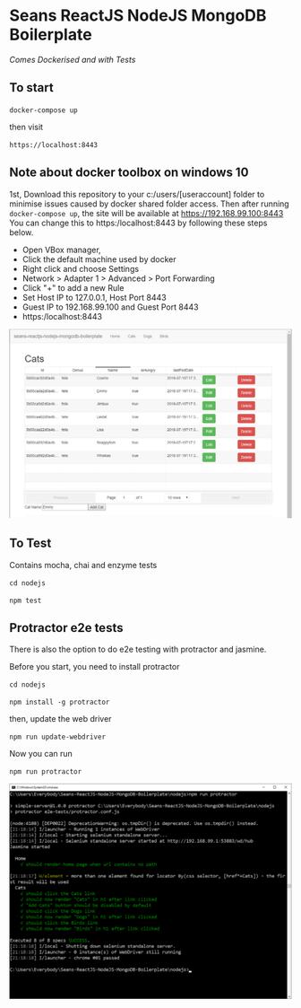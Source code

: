 # Seans ReactJS NodeJS MongoDB Boilerplate

*Comes Dockerised and with Tests*

## To start

`docker-compose up`

then visit

`https://localhost:8443`

## Note about docker toolbox on windows 10
1st, Download this repository to your c:/users/[useraccount] folder to minimise issues caused by docker shared folder access.
Then after running `docker-compose up`, the site will be available at https://192.168.99.100:8443
You can change this to https:/localhost:8443 by following these steps below.
* Open VBox manager, 
* Click the default machine used by docker
* Right click and choose Settings 
* Network > Adapter 1 > Advanced > Port Forwarding
* Click "+" to add a new Rule
* Set Host IP to 127.0.0.1, Host Port 8443 
* Guest IP to 192.168.99.100 and Guest Port 8443
* https:/localhost:8443

![Screenshot](screenshot.png)

## To Test

Contains mocha, chai and enzyme tests

`cd nodejs`

`npm test`

## Protractor e2e tests

There is also the option to do e2e testing with protractor and jasmine.

Before you start, you need to install protractor

`cd nodejs`

`npm install -g protractor`

then, update the web driver

`npm run update-webdriver`

Now you can run

`npm run protractor`

![protractor screenshot](protractorScreenshot.png)
